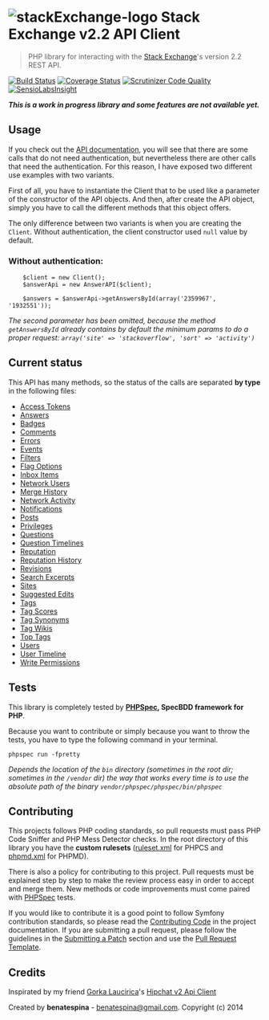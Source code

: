 # ![stackExchange-logo](https://d13yacurqjgara.cloudfront.net/users/237691/avatars/mini/se-logo_256-circle.png?1393431053) Stack Exchange v2.2 API Client
> PHP library for interacting with the [Stack Exchange](http://stackexchange.com/)'s version 2.2 REST API.

[![Build Status](https://travis-ci.org/benatespina/StackExchangeApiClient.svg)](https://travis-ci.org/benatespina/StackExchangeApiClient)
[![Coverage Status](https://img.shields.io/coveralls/benatespina/StackExchangeApiClient.svg)](https://coveralls.io/r/benatespina/StackExchangeApiClient)
[![Scrutinizer Code Quality](https://scrutinizer-ci.com/g/benatespina/StackExchangeApiClient/badges/quality-score.png?b=master)](https://scrutinizer-ci.com/g/benatespina/StackExchangeApiClient/?branch=master)
[![SensioLabsInsight](https://insight.sensiolabs.com/projects/1ebace1c-be1b-4a53-bef8-78d910aa2200/mini.png)](https://insight.sensiolabs.com/projects/1ebace1c-be1b-4a53-bef8-78d910aa2200)

***This is a work in progress library and some features are not available yet.***

Usage
-----

If you check out the [API documentation](http://api.stackexchange.com/docs), you will see that there are some calls that
do not need authentication, but nevertheless there are other calls that need the authentication. 
For this reason, I have exposed two different use examples with two variants.

First of all, you have to instantiate the Client that to be used like a parameter of  the constructor of the API objects.
And then, after create the API object, simply you have to call the different methods that this object offers.

The only difference between two variants is when you are creating the `Client`. Without authentication, the client
constructor used `null` value by default. 

### Without authentication:

        $client = new Client();
        $answerApi = new AnswerAPI($client);

        $answers = $answerApi->getAnswersById(array('2359967', '1932551'));

*The second parameter has been omitted, because the method `getAnswersById` already contains by default the minimum
params to do a proper request: `array('site' => 'stackoverflow', 'sort' => 'activity')`*

Current status
---------------

This API has many methods, so the status of the calls are separated **by type** in the following files:
 
 - [Access Tokens](https://github.com/benatespina/StackExchangeApiClient/blob/master/Resources/doc/access_tokens.md)
 - [Answers](https://github.com/benatespina/StackExchangeApiClient/blob/master/Resources/doc/answers.md)
 - [Badges](https://github.com/benatespina/StackExchangeApiClient/blob/master/Resources/doc/badges.md)
 - [Comments](https://github.com/benatespina/StackExchangeApiClient/blob/master/Resources/doc/comments.md)
 - [Errors](https://github.com/benatespina/StackExchangeApiClient/blob/master/Resources/doc/errors.md)
 - [Events](https://github.com/benatespina/StackExchangeApiClient/blob/master/Resources/doc/events.md)
 - [Filters](https://github.com/benatespina/StackExchangeApiClient/blob/master/Resources/doc/filters.md)
 - [Flag Options](https://github.com/benatespina/StackExchangeApiClient/blob/master/Resources/doc/flag_options.md)
 - [Inbox Items](https://github.com/benatespina/StackExchangeApiClient/blob/master/Resources/doc/inbox.md)
 - [Network Users](https://github.com/benatespina/StackExchangeApiClient/blob/master/Resources/doc/network_users.md)
 - [Merge History](https://github.com/benatespina/StackExchangeApiClient/blob/master/Resources/doc/merge_history.md)
 - [Network Activity](https://github.com/benatespina/StackExchangeApiClient/blob/master/Resources/doc/network_activity.md)
 - [Notifications](https://github.com/benatespina/StackExchangeApiClient/blob/master/Resources/doc/notifications.md)
 - [Posts](https://github.com/benatespina/StackExchangeApiClient/blob/master/Resources/doc/posts.md)
 - [Privileges](https://github.com/benatespina/StackExchangeApiClient/blob/master/Resources/doc/privileges.md)
 - [Questions](https://github.com/benatespina/StackExchangeApiClient/blob/master/Resources/doc/questions.md)
 - [Question Timelines](https://github.com/benatespina/StackExchangeApiClient/blob/master/Resources/doc/question.md)
 - [Reputation](https://github.com/benatespina/StackExchangeApiClient/blob/master/Resources/doc/reputation.md)
 - [Reputation History](https://github.com/benatespina/StackExchangeApiClient/blob/master/Resources/doc/reputation_history.md)
 - [Revisions](https://github.com/benatespina/StackExchangeApiClient/blob/master/Resources/doc/revisions.md)
 - [Search Excerpts](https://github.com/benatespina/StackExchangeApiClient/blob/master/Resources/doc/search_excerpts.md)
 - [Sites](https://github.com/benatespina/StackExchangeApiClient/blob/master/Resources/doc/sites.md)
 - [Suggested Edits](https://github.com/benatespina/StackExchangeApiClient/blob/master/Resources/doc/suggested_edits.md)
 - [Tags](https://github.com/benatespina/StackExchangeApiClient/blob/master/Resources/doc/tags.md)
 - [Tag Scores](https://github.com/benatespina/StackExchangeApiClient/blob/master/Resources/doc/tag_scores.md)
 - [Tag Synonyms](https://github.com/benatespina/StackExchangeApiClient/blob/master/Resources/doc/tag_synonyms.md)
 - [Tag Wikis](https://github.com/benatespina/StackExchangeApiClient/blob/master/Resources/doc/tag_wikis.md)
 - [Top Tags](https://github.com/benatespina/StackExchangeApiClient/blob/master/Resources/doc/top_tags.md)
 - [Users](https://github.com/benatespina/StackExchangeApiClient/blob/master/Resources/doc/users.md)
 - [User Timeline](https://github.com/benatespina/StackExchangeApiClient/blob/master/Resources/doc/user.md)
 - [Write Permissions](https://github.com/benatespina/StackExchangeApiClient/blob/master/Resources/doc/write_permissions.md)

Tests
-----

This library is completely tested by **[PHPSpec][1], SpecBDD framework for PHP**.

Because you want to contribute or simply because you want to throw the tests, you have to type the following command
in your terminal.

    phpspec run -fpretty

*Depends the location of the `bin` directory (sometimes in the root dir; sometimes in the `/vendor` dir) the way that
works every time is to use the absolute path of the binary `vendor/phpspec/phpspec/bin/phpspec`*

Contributing
------------

This projects follows PHP coding standards, so pull requests must pass PHP Code Sniffer and PHP Mess Detector
checks. In the root directory of this library you have the **custom rulesets** ([ruleset.xml]() for PHPCS and
[phpmd.xml]() for PHPMD).

There is also a policy for contributing to this project. Pull requests must
be explained step by step to make the review process easy in order to
accept and merge them. New methods or code improvements must come paired with [PHPSpec][1] tests.

If you would like to contribute it is a good point to follow Symfony contribution standards,
so please read the [Contributing Code][2] in the project
documentation. If you are submitting a pull request, please follow the guidelines
in the [Submitting a Patch][3] section and use the [Pull Request Template][4].

[1]: http://www.phpspec.net/
[2]: http://symfony.com/doc/current/contributing/code/index.html
[3]: http://symfony.com/doc/current/contributing/code/patches.html#check-list
[4]: http://symfony.com/doc/current/contributing/code/patches.html#make-a-pull-request

Credits
-------
Inspirated by my friend [Gorka Laucirica](http://gorkalaucirica.net)'s
[Hipchat v2 Api Client](https://github.com/gorkalaucirica/HipchatAPIv2Client)

Created by **benatespina** - [benatespina@gmail.com](mailto:benatespina@gmail.com).
Copyright (c) 2014
